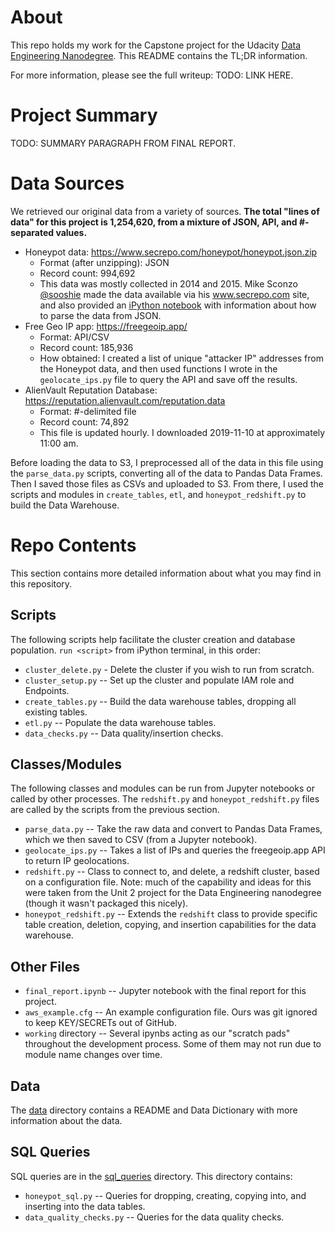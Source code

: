 # About

This repo holds my work for the Capstone project for the Udacity [Data Engineering Nanodegree](https://www.udacity.com/course/data-engineer-nanodegree--nd027). This README contains the TL;DR information. 

For more information, please see the full writeup: TODO: LINK HERE. 

# Project Summary

TODO: SUMMARY PARAGRAPH FROM FINAL REPORT. 

# Data Sources

We retrieved our original data from a variety of sources. **The total "lines of data" for this project is 1,254,620, from a mixture of JSON, API, and #-separated values.**    

* Honeypot data: https://www.secrepo.com/honeypot/honeypot.json.zip   
    * Format (after unzipping): JSON  
    * Record count: 994,692  
    * This data was mostly collected in 2014 and 2015. Mike Sconzo [@sooshie](https://github.com/sooshie) made the data available via his www.secrepo.com site, and also provided an [iPython notebook](https://www.secrepo.com/honeypot/BSidesDFW%20-%202014.ipynb) with information about how to parse the data from JSON.   
* Free Geo IP app: https://freegeoip.app/ 
    * Format: API/CSV  
    * Record count: 185,936  
    * How obtained: I created a list of unique "attacker IP" addresses from the Honeypot data, and then used functions I wrote in the `geolocate_ips.py` file to query the API and save off the results.  
* AlienVault Reputation Database: https://reputation.alienvault.com/reputation.data
    * Format: #-delimited file
    * Record count: 74,892  
    * This file is updated hourly. I downloaded 2019-11-10 at approximately 11:00 am.

Before loading the data to S3, I preprocessed all of the data in this file using the `parse_data.py` scripts, converting all of the data to Pandas Data Frames. Then I saved those files as CSVs and uploaded to S3. From there, I used the scripts and modules in `create_tables`, `etl`, and `honeypot_redshift.py` to build the Data Warehouse.  

# Repo Contents

This section contains more detailed information about what you may find in this repository.  

## Scripts

The following scripts help facilitate the cluster creation and database population. `run <script>` from iPython terminal, in this order:  

  * `cluster_delete.py` - Delete the cluster if you wish to run from scratch.  
  * `cluster_setup.py` -- Set up the cluster and populate IAM role and Endpoints.  
  * `create_tables.py` -- Build the data warehouse tables, dropping all existing tables.  
  * `etl.py` -- Populate the data warehouse tables.  
  * `data_checks.py` -- Data quality/insertion checks.  

## Classes/Modules  

The following classes and modules can be run from Jupyter notebooks or called by other processes. The `redshift.py` and `honeypot_redshift.py` files are called by the scripts from the previous section. 

  * `parse_data.py` -- Take the raw data and convert to Pandas Data Frames, which we then saved to CSV (from a Jupyter notebook).  
  * `geolocate_ips.py` -- Takes a list of IPs and queries the freegeoip.app API to return IP geolocations. 
  * `redshift.py` -- Class to connect to, and delete, a redshift cluster, based on a configuration file. Note: much of the capability and ideas for this were taken from the Unit 2 project for the Data Engineering nanodegree (though it wasn't packaged this nicely).  
  * `honeypot_redshift.py` -- Extends the `redshift` class to provide specific table creation, deletion, copying, and insertion capabilities for the data warehouse.  


## Other Files 

  * `final_report.ipynb` -- Jupyter notebook with the final report for this project.  
  * `aws_example.cfg` -- An example configuration file. Ours was git ignored to keep KEY/SECRETs out of GitHub.  
  * `working` directory -- Several ipynbs acting as our "scratch pads" throughout the development process. Some of them may not run due to module name changes over time. 

## Data

The [data](./data) directory contains a README and Data Dictionary with more information about the data.  

## SQL Queries

SQL queries are in the [sql_queries](./sql_queries) directory. This directory contains:

  * `honeypot_sql.py` -- Queries for dropping, creating, copying into, and inserting into the data tables.  
  * `data_quality_checks.py` -- Queries for the data quality checks.  
